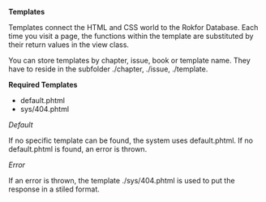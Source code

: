 **Templates**

Templates connect the HTML and CSS world to the Rokfor Database. Each time you visit a page, the functions within the template are substituted by their return values in the view class.

You can store templates by chapter, issue, book or template name. They have to reside in the subfolder ./chapter, ./issue, ./template.

**Required Templates**

- default.phtml
- sys/404.phtml

*Default*

If no specific template can be found, the system uses default.phtml. If no default.phtml is found, an error is thrown.

*Error*

If an error is thrown, the template ./sys/404.phtml is used to put the response in a stiled format.
